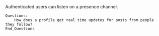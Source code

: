 <posts-fetching-web-sockets>
    Authenticated users can listen on a presence channel.
    
    Questions:
        How does a profile get real time updates for posts from people they follow?
    End_Questions
</posts-fetching-web-sockets>
